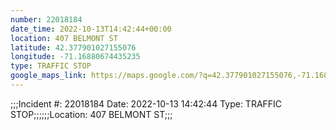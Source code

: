 ```yaml
---
number: 22018184
date_time: 2022-10-13T14:42:44+00:00
location: 407 BELMONT ST
latitude: 42.377901027155076
longitude: -71.16880674435235
type: TRAFFIC STOP
google_maps_link: https://maps.google.com/?q=42.377901027155076,-71.16880674435235
---
```


;;;Incident #: 22018184  Date: 2022-10-13 14:42:44   Type: TRAFFIC STOP;;;;;;Location: 407 BELMONT ST;;;
